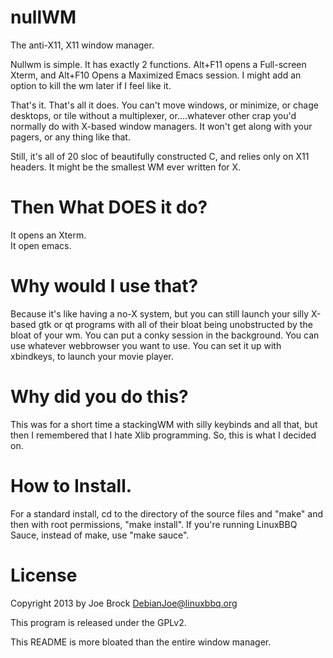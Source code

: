 nullWM
======
The anti-X11, X11 window manager.

Nullwm is simple.  It has exactly 2 functions.  Alt+F11 opens a Full-screen Xterm, and Alt+F10 Opens a Maximized Emacs session.  I might add an option to kill the wm later if I feel like it.

That's it.  That's all it does.  You can't move windows, or minimize, or chage desktops, or tile without a multiplexer, or....whatever other crap you'd normally do with X-based window managers.  It won't get along with your pagers, or any thing like that.

Still, it's all of 20 sloc of beautifully constructed C, and relies only on X11 headers.  It might be the smallest WM ever written for X.

Then What DOES it do?
======
It opens an Xterm.  
It open emacs.  

Why would I use that?
======
Because it's like having a no-X system, but you can still launch your silly X-based gtk or qt programs with all of their bloat being unobstructed by the bloat of your wm.  You can put a conky session in the background.  You can use whatever webbrowser you want to use.  You can set it up with xbindkeys, to launch your movie player.

Why did you do this?
========
This was for a short time a stackingWM with silly keybinds and all that, but then I remembered that I hate Xlib programming.  So, this is what I decided on.

How to Install.
========
For a standard install, cd to the directory of the source files and "make" and then with root permissions, "make install".  If you're running LinuxBBQ Sauce, instead of make, use "make sauce".


License
========
Copyright 2013 by Joe Brock <DebianJoe@linuxbbq.org>  

This program is released under the GPLv2.  

This README is more bloated than the entire window manager.  